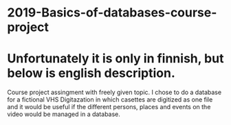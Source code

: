 # 2019-Basics-of-databases-course-project
# Unfortunately it is only in finnish, but below is english description.
Course project assingment with freely given topic. I chose to do a database for a fictional VHS Digitazation in which casettes are digitized as one file and it would be useful if the different persons, places and events on the video would be managed in a database. 
